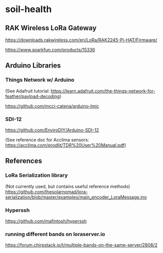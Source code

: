 # soil-health


## RAK Wireless LoRa Gateway

https://downloads.rakwireless.com/en/LoRa/RAK2245-Pi-HAT/Firmware/

https://www.sparkfun.com/products/15336

## Arduino Libraries

### Things Network w/ Arduino

(See Adafruit tutorial: https://learn.adafruit.com/the-things-network-for-feather/payload-decoding)

https://github.com/mcci-catena/arduino-lmic

### SDI-12

https://github.com/EnviroDIY/Arduino-SDI-12

(See reference doc for Acclima sensors: https://acclima.com/prodlit/TDR%20User%20Manual.pdf)

## References

### LoRa Serialization library

(Not currently used, but contains useful reference methods)
https://github.com/thesolarnomad/lora-serialization/blob/master/examples/main_encoder_LoraMessage.ino

### Hyperssh

https://github.com/mafintosh/hyperssh

### running different bands on loraserver.io

https://forum.chirpstack.io/t/multiple-bands-on-the-same-server/2808/2
